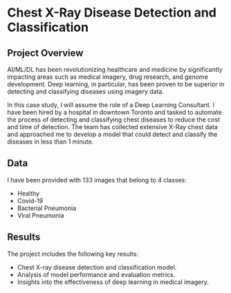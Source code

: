 
# Chest X-Ray Disease Detection and Classification

## Project Overview

AI/ML/DL has been revolutionizing healthcare and medicine by significantly impacting areas such as medical imagery, drug research, and genome development. Deep learning, in particular, has been proven to be superior in detecting and classifying diseases using imagery data.

In this case study, I will assume the role of a Deep Learning Consultant. I have been hired by a hospital in downtown Toronto and tasked to automate the process of detecting and classifying chest diseases to reduce the cost and time of detection. The team has collected extensive X-Ray chest data and approached me to develop a model that could detect and classify the diseases in less than 1 minute.

## Data

I have been provided with 133 images that belong to 4 classes:
- Healthy
- Covid-19
- Bacterial Pneumonia
- Viral Pneumonia

## Results

The project includes the following key results:

- Chest X-ray disease detection and classification model.
- Analysis of model performance and evaluation metrics.
- Insights into the effectiveness of deep learning in medical imagery.
